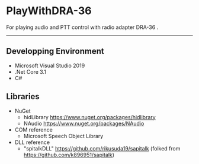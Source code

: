 # PlayWithDRA-36

For playing audio and PTT control with radio adapter DRA-36 .

----

## Developping Environment

* Microsoft Visual Studio 2019
* .Net Core 3.1
* C#


## Libraries
* NuGet
  * hidLibrary https://www.nuget.org/packages/hidlibrary
  * NAudio  https://www.nuget.org/packages/NAudio
* COM reference
  * Microsoft Speech Object Library  
* DLL reference
  * "spitalkDLL"  https://github.com/rikusuda19/sapitalk (folked from https://github.com/k896951/sapitalk)
